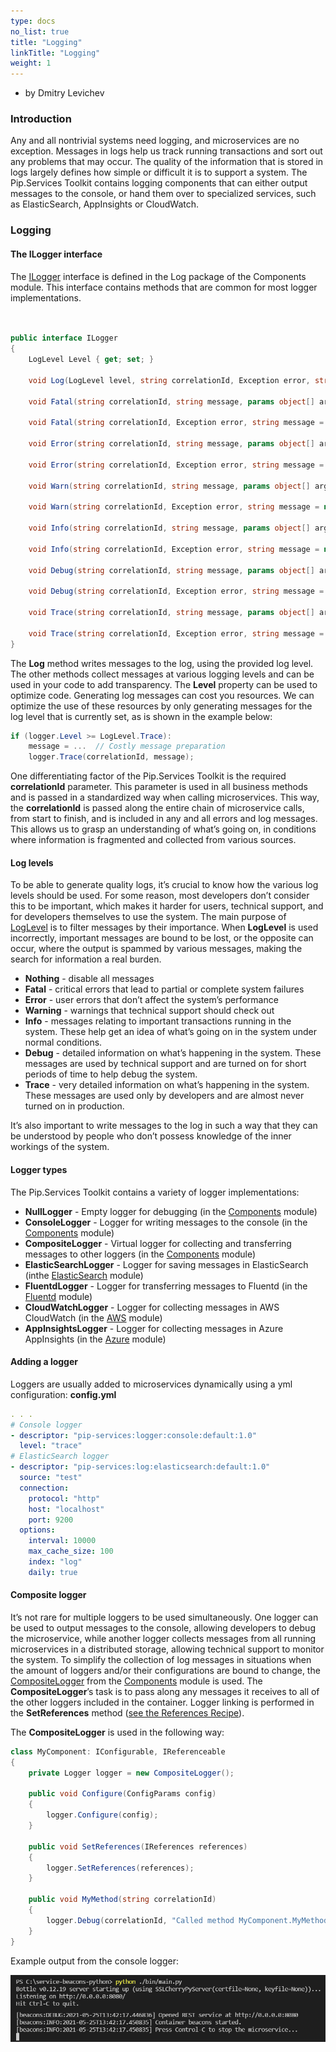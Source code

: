 ```yaml
---
type: docs
no_list: true
title: "Logging"
linkTitle: "Logging"
weight: 1
---
```


- by Dmitry Levichev

### Introduction

Any and all nontrivial systems need logging, and microservices are no exception. Messages in logs  help us track running transactions and sort out any problems that may occur. The quality of the information that is stored in logs largely defines how simple or difficult it is to support a system.
The Pip.Services Toolkit contains logging components that can either output messages to the console, or hand them over to specialized services, such as ElasticSearch, AppInsights or CloudWatch.

### Logging

#### The ILogger interface

The [ILogger](../../components/log/ilogger/) interface is defined in the Log package of the Components module. This interface contains methods that are common for most logger implementations.

```cs


public interface ILogger
{
    LogLevel Level { get; set; }

    void Log(LogLevel level, string correlationId, Exception error, string message, params object[] args);

    void Fatal(string correlationId, string message, params object[] args);

    void Fatal(string correlationId, Exception error, string message = null, params object[] args);

    void Error(string correlationId, string message, params object[] args);

    void Error(string correlationId, Exception error, string message = null, params object[] args);

    void Warn(string correlationId, string message, params object[] args);

    void Warn(string correlationId, Exception error, string message = null, params object[] args);

    void Info(string correlationId, string message, params object[] args);

    void Info(string correlationId, Exception error, string message = null, params object[] args);

    void Debug(string correlationId, string message, params object[] args);

    void Debug(string correlationId, Exception error, string message = null, params object[] args);

    void Trace(string correlationId, string message, params object[] args);

    void Trace(string correlationId, Exception error, string message = null, params object[] args);
}

```

The **Log** method writes messages to the log, using the provided log level. The other methods collect messages at various logging levels and can be used in your code to add transparency. 
The **Level** property can be used to optimize code. Generating log messages can cost you resources. We can optimize the use of these resources by only generating messages for the log level that is currently set, as is shown in the example below:

```cs
if (logger.Level >= LogLevel.Trace):
    message = ...  // Costly message preparation
    logger.Trace(correlationId, message);
```

One differentiating factor of the Pip.Services Toolkit is the required **correlationId** parameter. This parameter is used in all business methods and is passed in a standardized way when calling microservices. This way, the **correlationId** is passed along the entire chain of microservice calls, from start to finish, and is included in any and all errors and log messages. This allows us to grasp an understanding of what’s going on, in conditions where information is fragmented and collected from various sources.

#### Log levels
To be able to generate quality logs, it’s crucial to know how the various log levels should be used. For some reason, most developers don’t consider this to be important, which makes it harder for users, technical support, and for developers themselves to use the system. The main purpose of [LogLevel](../../components/log/log_level/) is to filter messages by their importance. When **LogLevel** is used incorrectly, important messages are bound to be lost, or the opposite can occur, where the output is spammed by various messages, making the search for information a real burden.

- **Nothing** - disable all messages
- **Fatal** - critical errors that lead to partial or complete system failures 
- **Error** - user errors that don’t affect the system’s performance
- **Warning** - warnings that technical support should check out 
- **Info** - messages relating to important transactions running in the system. These help get an idea of what’s going on in the system under normal conditions.
- **Debug** - detailed information on what’s happening in the system. These messages are used by technical support and are turned on for short periods of time to help debug the system.
- **Trace** - very detailed information on what’s happening in the system. These messages are used only by developers and are almost never turned on in production. 

It’s also important to write messages to the log in such a way that they can be understood by people who don’t possess knowledge of the inner workings of the system.

#### Logger types

The Pip.Services Toolkit contains a variety of logger implementations: 

- **NullLogger** - Empty logger for debugging (in the [Components](../../components/log/null_logger) module)
- **ConsoleLogger** - Logger for writing messages to the console (in the [Components](../../components/log/console_logger) module)
- **CompositeLogger** - Virtual logger for collecting and transferring messages to other loggers (in the [Components](../../components/log/composite_logger) module)
- **ElasticSearchLogger** - Logger for saving messages in ElasticSearch (inthe [ElasticSearch](../../../elasticsearch/elasticsearch_logger) module)
- **FluentdLogger** - Logger for transferring messages to Fluentd (in the [Fluentd](../../../fluentd/log/fluentd_logger) module)
- **CloudWatchLogger** - Logger for collecting messages in AWS CloudWatch (in the [AWS](../../../aws/log/cloudwatch_logger) module)
- **AppInsightsLogger** - Logger for collecting messages in Azure AppInsights (in the [Azure](../../../azure/log/app_insights_logger) module)

#### Adding a logger

Loggers are usually added to microservices dynamically using a yml configuration:
**‍config.yml**

```yml
. . . 
# Console logger
- descriptor: "pip-services:logger:console:default:1.0"
  level: "trace"
# ElasticSearch logger
- descriptor: "pip-services:log:elasticsearch:default:1.0"
  source: "test"
  connection:
    protocol: "http"
    host: "localhost"
    port: 9200
  options:
    interval: 10000
    max_cache_size: 100
    index: "log"
    daily: true      
```

#### Composite logger

It’s not rare for multiple loggers to be used simultaneously. One logger can be used to output messages to the console, allowing developers to debug the microservice, while another logger collects messages from all running microservices in a distributed storage, allowing technical support to monitor the system.
To simplify the collection of log messages in situations when the amount of loggers and/or their configurations are bound to change, the [CompositeLogger](../../components/log/composite_logger/) from the [Components](../../components/) module is used. The **CompositeLogger**’s task is to pass along any messages it receives to all of the other loggers included in the container. Logger linking is performed in the **SetReferences** method ([see the References Recipe](../component_references)).


The **CompositeLogger** is used in the following way:

```cs
class MyComponent: IConfigurable, IReferenceable
{
    private Logger logger = new CompositeLogger();

    public void Configure(ConfigParams config)
    {
        logger.Configure(config);
    }

    public void SetReferences(IReferences references)
    {
        logger.SetReferences(references);
    }

    public void MyMethod(string correlationId)
    {
        logger.Debug(correlationId, "Called method MyComponent.MyMethod");
    }
}
```

Example output from the console logger:

![ConsoleScreen1](/images/tutorials/data_microservice/python_console_screen1.png)

